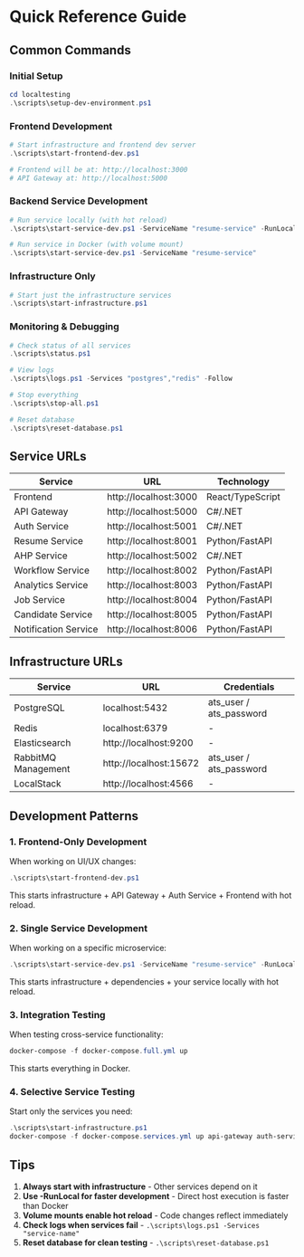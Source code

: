 # Quick Reference Guide

## Common Commands

### Initial Setup
```powershell
cd localtesting
.\scripts\setup-dev-environment.ps1
```

### Frontend Development
```powershell
# Start infrastructure and frontend dev server
.\scripts\start-frontend-dev.ps1

# Frontend will be at: http://localhost:3000
# API Gateway at: http://localhost:5000
```

### Backend Service Development
```powershell
# Run service locally (with hot reload)
.\scripts\start-service-dev.ps1 -ServiceName "resume-service" -RunLocal

# Run service in Docker (with volume mount)
.\scripts\start-service-dev.ps1 -ServiceName "resume-service"
```

### Infrastructure Only
```powershell
# Start just the infrastructure services
.\scripts\start-infrastructure.ps1
```

### Monitoring & Debugging
```powershell
# Check status of all services
.\scripts\status.ps1

# View logs
.\scripts\logs.ps1 -Services "postgres","redis" -Follow

# Stop everything
.\scripts\stop-all.ps1

# Reset database
.\scripts\reset-database.ps1
```

## Service URLs

| Service | URL | Technology |
|---------|-----|------------|
| Frontend | http://localhost:3000 | React/TypeScript |
| API Gateway | http://localhost:5000 | C#/.NET |
| Auth Service | http://localhost:5001 | C#/.NET |
| Resume Service | http://localhost:8001 | Python/FastAPI |
| AHP Service | http://localhost:5002 | C#/.NET |
| Workflow Service | http://localhost:8002 | Python/FastAPI |
| Analytics Service | http://localhost:8003 | Python/FastAPI |
| Job Service | http://localhost:8004 | Python/FastAPI |
| Candidate Service | http://localhost:8005 | Python/FastAPI |
| Notification Service | http://localhost:8006 | Python/FastAPI |

## Infrastructure URLs

| Service | URL | Credentials |
|---------|-----|-------------|
| PostgreSQL | localhost:5432 | ats_user / ats_password |
| Redis | localhost:6379 | - |
| Elasticsearch | http://localhost:9200 | - |
| RabbitMQ Management | http://localhost:15672 | ats_user / ats_password |
| LocalStack | http://localhost:4566 | - |

## Development Patterns

### 1. Frontend-Only Development
When working on UI/UX changes:
```powershell
.\scripts\start-frontend-dev.ps1
```
This starts infrastructure + API Gateway + Auth Service + Frontend with hot reload.

### 2. Single Service Development
When working on a specific microservice:
```powershell
.\scripts\start-service-dev.ps1 -ServiceName "resume-service" -RunLocal
```
This starts infrastructure + dependencies + your service locally with hot reload.

### 3. Integration Testing
When testing cross-service functionality:
```powershell
docker-compose -f docker-compose.full.yml up
```
This starts everything in Docker.

### 4. Selective Service Testing
Start only the services you need:
```powershell
.\scripts\start-infrastructure.ps1
docker-compose -f docker-compose.services.yml up api-gateway auth-service resume-service
```

## Tips

1. **Always start with infrastructure** - Other services depend on it
2. **Use -RunLocal for faster development** - Direct host execution is faster than Docker
3. **Volume mounts enable hot reload** - Code changes reflect immediately
4. **Check logs when services fail** - `.\scripts\logs.ps1 -Services "service-name"`
5. **Reset database for clean testing** - `.\scripts\reset-database.ps1`

